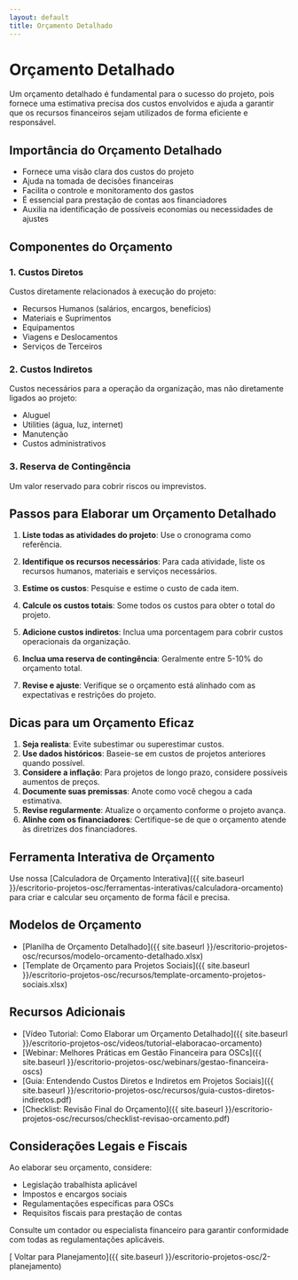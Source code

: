 ```yaml
---
layout: default
title: Orçamento Detalhado
---
```


# <i class="fas fa-calculator"></i> Orçamento Detalhado

Um orçamento detalhado é fundamental para o sucesso do projeto, pois fornece uma estimativa precisa dos custos envolvidos e ajuda a garantir que os recursos financeiros sejam utilizados de forma eficiente e responsável.

## Importância do Orçamento Detalhado

- Fornece uma visão clara dos custos do projeto
- Ajuda na tomada de decisões financeiras
- Facilita o controle e monitoramento dos gastos
- É essencial para prestação de contas aos financiadores
- Auxilia na identificação de possíveis economias ou necessidades de ajustes

## Componentes do Orçamento

### 1. Custos Diretos
Custos diretamente relacionados à execução do projeto:

- Recursos Humanos (salários, encargos, benefícios)
- Materiais e Suprimentos
- Equipamentos
- Viagens e Deslocamentos
- Serviços de Terceiros

### 2. Custos Indiretos
Custos necessários para a operação da organização, mas não diretamente ligados ao projeto:

- Aluguel
- Utilities (água, luz, internet)
- Manutenção
- Custos administrativos

### 3. Reserva de Contingência
Um valor reservado para cobrir riscos ou imprevistos.

## Passos para Elaborar um Orçamento Detalhado

1. **Liste todas as atividades do projeto**: Use o cronograma como referência.

2. **Identifique os recursos necessários**: Para cada atividade, liste os recursos humanos, materiais e serviços necessários.

3. **Estime os custos**: Pesquise e estime o custo de cada item.

4. **Calcule os custos totais**: Some todos os custos para obter o total do projeto.

5. **Adicione custos indiretos**: Inclua uma porcentagem para cobrir custos operacionais da organização.

6. **Inclua uma reserva de contingência**: Geralmente entre 5-10% do orçamento total.

7. **Revise e ajuste**: Verifique se o orçamento está alinhado com as expectativas e restrições do projeto.

## Dicas para um Orçamento Eficaz

1. **Seja realista**: Evite subestimar ou superestimar custos.
2. **Use dados históricos**: Baseie-se em custos de projetos anteriores quando possível.
3. **Considere a inflação**: Para projetos de longo prazo, considere possíveis aumentos de preços.
4. **Documente suas premissas**: Anote como você chegou a cada estimativa.
5. **Revise regularmente**: Atualize o orçamento conforme o projeto avança.
6. **Alinhe com os financiadores**: Certifique-se de que o orçamento atende às diretrizes dos financiadores.

## Ferramenta Interativa de Orçamento

Use nossa [Calculadora de Orçamento Interativa]({{ site.baseurl }}/escritorio-projetos-osc/ferramentas-interativas/calculadora-orcamento) para criar e calcular seu orçamento de forma fácil e precisa.

## Modelos de Orçamento

- [Planilha de Orçamento Detalhado]({{ site.baseurl }}/escritorio-projetos-osc/recursos/modelo-orcamento-detalhado.xlsx)
- [Template de Orçamento para Projetos Sociais]({{ site.baseurl }}/escritorio-projetos-osc/recursos/template-orcamento-projetos-sociais.xlsx)

## Recursos Adicionais

- [Vídeo Tutorial: Como Elaborar um Orçamento Detalhado]({{ site.baseurl }}/escritorio-projetos-osc/videos/tutorial-elaboracao-orcamento)
- [Webinar: Melhores Práticas em Gestão Financeira para OSCs]({{ site.baseurl }}/escritorio-projetos-osc/webinars/gestao-financeira-oscs)
- [Guia: Entendendo Custos Diretos e Indiretos em Projetos Sociais]({{ site.baseurl }}/escritorio-projetos-osc/recursos/guia-custos-diretos-indiretos.pdf)
- [Checklist: Revisão Final do Orçamento]({{ site.baseurl }}/escritorio-projetos-osc/recursos/checklist-revisao-orcamento.pdf)

## Considerações Legais e Fiscais

Ao elaborar seu orçamento, considere:

- Legislação trabalhista aplicável
- Impostos e encargos sociais
- Regulamentações específicas para OSCs
- Requisitos fiscais para prestação de contas

Consulte um contador ou especialista financeiro para garantir conformidade com todas as regulamentações aplicáveis.

[<i class="fas fa-arrow-left"></i> Voltar para Planejamento]({{ site.baseurl }}/escritorio-projetos-osc/2-planejamento)

